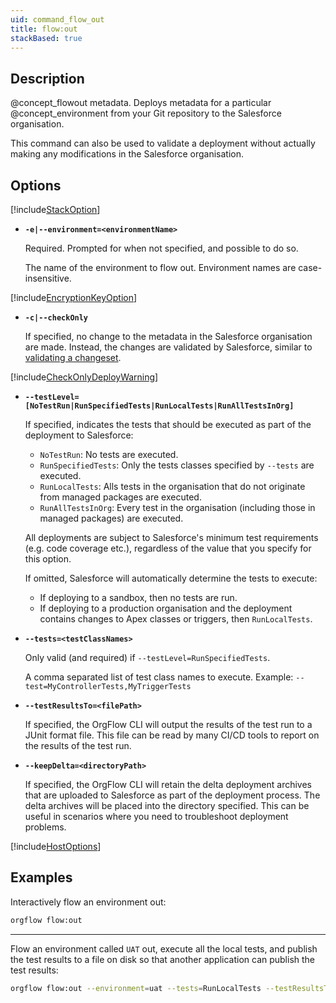 ```yaml
---
uid: command_flow_out
title: flow:out
stackBased: true
---
```


## Description

@concept_flowout metadata. Deploys metadata for a particular @concept_environment from your Git repository to the Salesforce organisation.

This command can also be used to validate a deployment without actually making any modifications in the Salesforce organisation.

## Options

[!include[StackOption](partials/stack-option.md)]

- **`-e|--environment=<environmentName>`**
  
  Required. Prompted for when not specified, and possible to do so.

  The name of the environment to flow out. Environment names are case-insensitive.
  
[!include[EncryptionKeyOption](partials/encryption-key-option.md)]

- **`-c|--checkOnly`**
  
  If specified, no change to the metadata in the Salesforce organisation are made. Instead, the changes are validated by Salesforce, similar to [validating a changeset](https://help.salesforce.com/articleView?id=sf.changesets_inbound_test_deploy.htm&type=5).

[!include[CheckOnlyDeployWarning](partials/check-only-deploy-warning.md)]

- **`--testLevel=[NoTestRun|RunSpecifiedTests|RunLocalTests|RunAllTestsInOrg]`**
  
  If specified, indicates the tests that should be executed as part of the deployment to Salesforce:
  - `NoTestRun`: No tests are executed.
  - `RunSpecifiedTests`: Only the tests classes specified by `--tests` are executed.
  - `RunLocalTests`: Alls tests in the organisation that do not originate from managed packages are executed.
  - `RunAllTestsInOrg`: Every test in the organisation (including those in managed packages) are executed.

  All deployments are subject to Salesforce's minimum test requirements (e.g. code coverage etc.), regardless of the value that you specify for this option.
  
  If omitted, Salesforce will automatically determine the tests to execute:
  - If deploying to a sandbox, then no tests are run.
  - If deploying to a production organisation and the deployment contains changes to Apex classes or triggers, then `RunLocalTests`.

- **`--tests=<testClassNames>`**
  
  Only valid (and required) if `--testLevel=RunSpecifiedTests`.

  A comma separated list of test class names to execute. Example: `--test=MyControllerTests,MyTriggerTests`

- **`--testResultsTo=<filePath>`**
  
  If specified, the OrgFlow CLI will output the results of the test run to a JUnit format file. This file can be read by many CI/CD tools to report on the results of the test run.

- **`--keepDelta=<directoryPath>`**
  
  If specified, the OrgFlow CLI will retain the delta deployment archives that are uploaded to Salesforce as part of the deployment process. The delta archives will be placed into the directory specified. This can be useful in scenarios where you need to troubleshoot deployment problems.

[!include[HostOptions](partials/host-options.md)]

## Examples

Interactively flow an environment out:

```bash
orgflow flow:out
```

***

Flow an environment called `UAT` out, execute all the local tests, and publish the test results to a file on disk so that another application can publish the test results:

```bash
orgflow flow:out --environment=uat --tests=RunLocalTests --testResultsTo="C:\TestResults\MyTestResult.xml"
```
